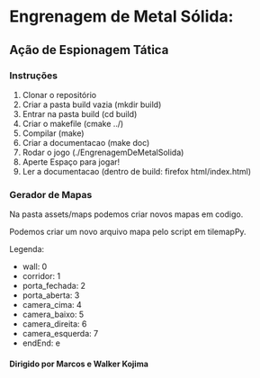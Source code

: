 # Engrenagem de Metal Sólida: 
## Ação de Espionagem Tática

### Instruções
1. Clonar o repositório
2. Criar a pasta build vazia (mkdir build)
3. Entrar na pasta build (cd build)
4. Criar o makefile (cmake ../) 
5. Compilar (make)
6. Criar a documentacao (make doc)
7. Rodar o jogo (./EngrenagemDeMetalSolida)
8. Aperte Espaço para jogar!
9. Ler a documentacao (dentro de build: firefox html/index.html)

### Gerador de Mapas
Na pasta assets/maps podemos criar novos mapas em codigo.

Podemos criar um novo arquivo mapa pelo script em tilemapPy.

Legenda:
* wall: 0
* corridor: 1
* porta_fechada: 2
* porta_aberta: 3
* camera_cima: 4
* camera_baixo: 5
* camera_direita: 6
* camera_esquerda: 7
* endEnd: e

#### Dirigido por Marcos e Walker Kojima
